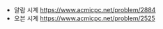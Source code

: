 - 알람 시계
  https://www.acmicpc.net/problem/2884
  <br>
- 오븐 시계
  https://www.acmicpc.net/problem/2525
